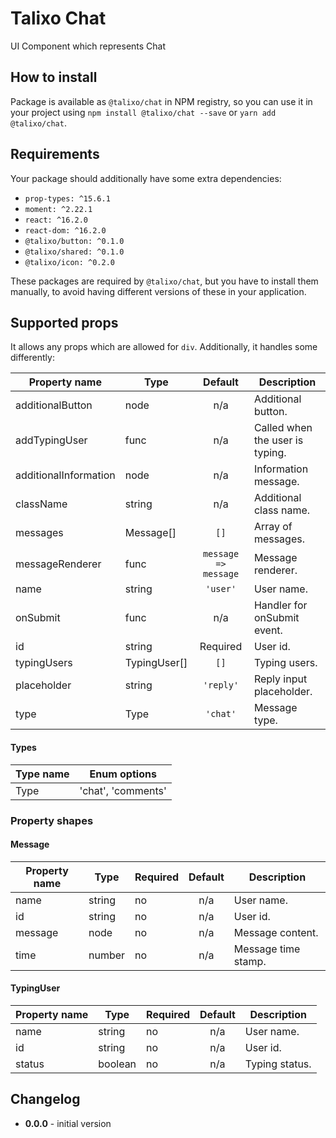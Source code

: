 # Talixo Chat

UI Component which represents Chat

## How to install

Package is available as `@talixo/chat` in NPM registry, so you can use it in your project
using `npm install @talixo/chat --save` or `yarn add @talixo/chat`.

## Requirements

Your package should additionally have some extra dependencies:

- `prop-types: ^15.6.1`
- `moment: ^2.22.1`
- `react: ^16.2.0`
- `react-dom: ^16.2.0`
- `@talixo/button: ^0.1.0`
- `@talixo/shared: ^0.1.0`
- `@talixo/icon: ^0.2.0`

These packages are required by `@talixo/chat`, but you have to install them manually,
to avoid having different versions of these in your application.

## Supported props

It allows any props which are allowed for `div`. Additionally, it handles some differently:

Property name         | Type          | Default              | Description
----------------------|---------------|:--------------------:|--------------------------------
additionalButton      | node          | n/a                  | Additional button.
addTypingUser         | func          | n/a                  | Called when the user is typing.
additionalInformation | node          | n/a                  | Information message.
className             | string        | n/a                  | Additional class name.
messages              | Message[]     | `[]`                 | Array of messages.
messageRenderer       | func          | `message => message` | Message renderer.
name                  | string        | `'user'`             | User name.
onSubmit              | func          | n/a                  | Handler for onSubmit event.
id                    | string        | Required             | User id.
typingUsers           | TypingUser[]  | `[]`                 | Typing users.
placeholder           | string        | `'reply'`            | Reply input placeholder.
type                  | Type          | `'chat'`             | Message type.

#### Types

Type name | Enum options
----------|---------------------------------------------------
Type      | 'chat', 'comments'

### Property shapes

#### Message

Property name | Type      | Required | Default       | Description
--------------|-----------|----------|:-------------:|------------------------------------------------
name          | string    | no       | n/a           | User name.
id            | string    | no       | n/a           | User id.
message       | node      | no       | n/a           | Message content.
time          | number    | no       | n/a           | Message time stamp.

#### TypingUser

Property name | Type      | Required | Default       | Description
--------------|-----------|----------|:-------------:|------------------------------------------------
name          | string    | no       | n/a           | User name.
id            | string    | no       | n/a           | User id.
status        | boolean   | no       | n/a           | Typing status.

## Changelog

- **0.0.0** - initial version
